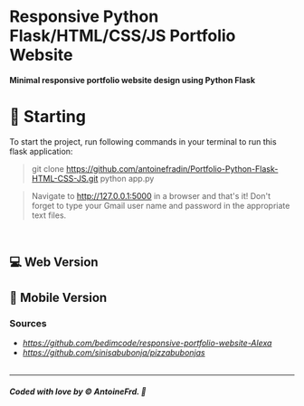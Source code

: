 # **Responsive Python Flask/HTML/CSS/JS Portfolio Website**

**Minimal responsive portfolio website design using Python Flask**<br />

# 🚀 Starting

To start the project, run following commands in your terminal to run this flask application:

> git clone https://github.com/antoinefradin/Portfolio-Python-Flask-HTML-CSS-JS.git
> python app.py

> Navigate to http://127.0.0.1:5000 in a browser and that's it! 
> Don't forget to type your Gmail user name and password in the appropriate text files.
<br />


## 💻 Web Version 
<p align="center">
    <!--<img src="******" alt="web"/>-->
</p>

## 📱 Mobile Version
<p align="center">
    
</p>


### **Sources** 
- _https://github.com/bedimcode/responsive-portfolio-website-Alexa_ 
- _https://github.com/sinisabubonja/pizzabubonjas_ 
  <br />
  <br />
---
##### Coded with love by &#169; AntoineFrd. 💙